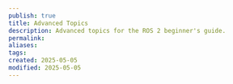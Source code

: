 ```yaml
---
publish: true
title: Advanced Topics
description: Advanced topics for the ROS 2 beginner's guide.
permalink: 
aliases: 
tags:
created: 2025-05-05
modified: 2025-05-05
---
```

